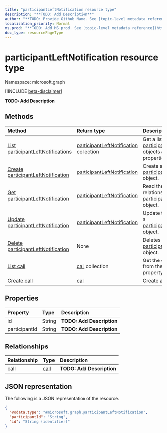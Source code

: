 ```yaml
---
title: "participantLeftNotification resource type"
description: "**TODO: Add Description**"
author: "**TODO: Provide Github Name. See [topic-level metadata reference](https://msgo.azurewebsites.net/add/document/guidelines/metadata.html#topic-level-metadata)**"
localization_priority: Normal
ms.prod: "**TODO: Add MS prod. See [topic-level metadata reference](https://msgo.azurewebsites.net/add/document/guidelines/metadata.html#topic-level-metadata)**"
doc_type: resourcePageType
---
```


# participantLeftNotification resource type

Namespace: microsoft.graph

[!INCLUDE [beta-disclaimer](../../includes/beta-disclaimer.md)]

**TODO: Add Description**

## Methods
|Method|Return type|Description|
|:---|:---|:---|
|[List participantLeftNotifications](../api/participantleftnotification-list.md)|[participantLeftNotification](../resources/participantleftnotification.md) collection|Get a list of the [participantLeftNotification](../resources/participantleftnotification.md) objects and their properties.|
|[Create participantLeftNotification](../api/participantleftnotification-create.md)|[participantLeftNotification](../resources/participantleftnotification.md)|Create a new [participantLeftNotification](../resources/participantleftnotification.md) object.|
|[Get participantLeftNotification](../api/participantleftnotification-get.md)|[participantLeftNotification](../resources/participantleftnotification.md)|Read the properties and relationships of a [participantLeftNotification](../resources/participantleftnotification.md) object.|
|[Update participantLeftNotification](../api/participantleftnotification-update.md)|[participantLeftNotification](../resources/participantleftnotification.md)|Update the properties of a [participantLeftNotification](../resources/participantleftnotification.md) object.|
|[Delete participantLeftNotification](../api/participantleftnotification-delete.md)|None|Deletes a [participantLeftNotification](../resources/participantleftnotification.md) object.|
|[List call](../api/participantleftnotification-list-call.md)|[call](../resources/call.md) collection|Get the call resources from the call navigation property.|
|[Create call](../api/participantleftnotification-post-call.md)|[call](../resources/call.md)|Create a new call object.|

## Properties
|Property|Type|Description|
|:---|:---|:---|
|id|String|**TODO: Add Description**|
|participantId|String|**TODO: Add Description**|

## Relationships
|Relationship|Type|Description|
|:---|:---|:---|
|call|[call](../resources/call.md)|**TODO: Add Description**|

## JSON representation
The following is a JSON representation of the resource.
<!-- {
  "blockType": "resource",
  "keyProperty": "id",
  "@odata.type": "microsoft.graph.participantLeftNotification",
  "openType": false
}
-->
``` json
{
  "@odata.type": "#microsoft.graph.participantLeftNotification",
  "participantId": "String",
  "id": "String (identifier)"
}
```

